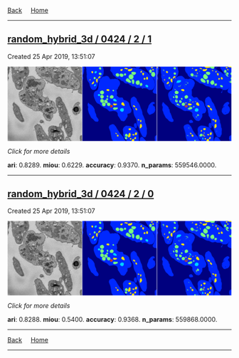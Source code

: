 
[Back](..)&nbsp;&nbsp;&nbsp;&nbsp;&nbsp;[Home](https://leapmanlab.github.io/snapshots)

---

<div class="summary"><a href="1"><h2>random_hybrid_3d / 0424 / 2 / 1</h2></a><p>Created 25 Apr 2019, 13:51:07
</p><a href="1"><img src="1/media/summary.png" align="center"></a><p>
<i>Click for more details</i>
</p></div>

**ari**: 0.8289. **miou**: 0.6229. **accuracy**: 0.9370. **n_params**: 559546.0000. 

---

<div class="summary"><a href="0"><h2>random_hybrid_3d / 0424 / 2 / 0</h2></a><p>Created 25 Apr 2019, 13:51:07
</p><a href="0"><img src="0/media/summary.png" align="center"></a><p>
<i>Click for more details</i>
</p></div>

**ari**: 0.8288. **miou**: 0.5400. **accuracy**: 0.9368. **n_params**: 559868.0000. 

---

[Back](..)&nbsp;&nbsp;&nbsp;&nbsp;&nbsp;[Home](https://leapmanlab.github.io/snapshots)

---